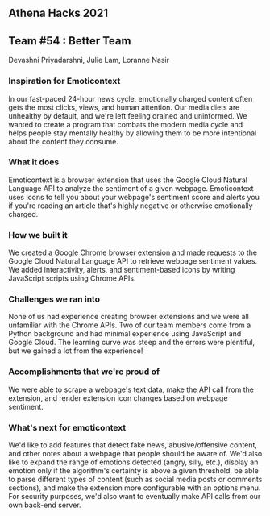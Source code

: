 ## Athena Hacks 2021

## Team #54 : Better Team
Devashni Priyadarshni, Julie Lam, Loranne Nasir

### Inspiration for Emoticontext

In our fast-paced 24-hour news cycle, emotionally charged content often gets the most clicks, views, and human attention. Our media diets are unhealthy by default, and we're left feeling drained and uninformed. We wanted to create a program that combats the modern media cycle and helps people stay mentally healthy by allowing them to be more intentional about the content they consume. 

### What it does

Emoticontext is a browser extension that uses the Google Cloud Natural Language API to analyze the sentiment of a given webpage. Emoticontext uses icons to tell you about your webpage's sentiment score and alerts you if you're reading an article that's highly negative or otherwise emotionally charged. 

### How we built it

We created a Google Chrome browser extension and made requests to the Google Cloud Natural Language API to retrieve webpage sentiment values. We added interactivity, alerts, and sentiment-based icons by writing JavaScript scripts using Chrome APIs. 

### Challenges we ran into

None of us had experience creating browser extensions and we were all unfamiliar with the Chrome APIs. Two of our team members come from a Python background and had minimal experience using JavaScript and Google Cloud. The learning curve was steep and the errors were plentiful, but we gained a lot from the experience! 

### Accomplishments that we're proud of

We were able to scrape a webpage's text data, make the API call from the extension, and render extension icon changes based on webpage sentiment. 

### What's next for emoticontext

We'd like to add features that detect fake news, abusive/offensive content, and other notes about a webpage that people should be aware of. We'd also like to expand the range of emotions detected (angry, silly, etc.), display an emotion only if the algorithm's certainty is above a given threshold, be able to parse different types of content (such as social media posts or comments sections), and make the extension more configurable with an options menu. For security purposes, we'd also want to eventually make API calls from our own back-end server.